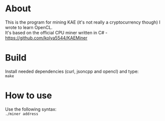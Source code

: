 # About
This is the program for mining KAE (it's not really a cryptocurrency though) I wrote to learn OpenCL.\
It's based on the official CPU miner written in C# - https://github.com/kolya5544/KAEMiner

# Build
Install needed dependencies (curl, jsoncpp and opencl) and type:\
```make```

# How to use
Use the following syntax:\
```./miner address```
